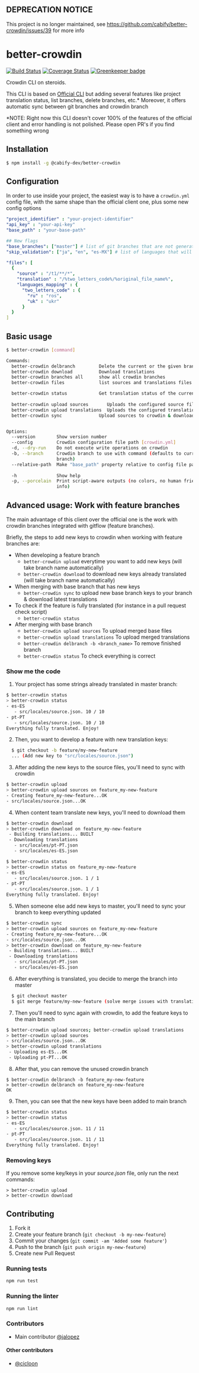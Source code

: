 ## DEPRECATION NOTICE
This project is no longer maintained, see https://github.com/cabify/better-crowdin/issues/39 for more info


# better-crowdin

[![Build Status](https://travis-ci.org/cabify/better-crowdin.svg?branch=master)](https://travis-ci.org/cabify/better-crowdin)
[![Coverage Status](https://coveralls.io/repos/github/cabify/better-crowdin/badge.svg?branch=master)](https://coveralls.io/github/cabify/better-crowdin?branch=master) [![Greenkeeper badge](https://badges.greenkeeper.io/cabify/better-crowdin.svg)](https://greenkeeper.io/)

Crowdin CLI on steroids.

This CLI is based on [Official CLI](https://support.crowdin.com/cli-tool/) but adding several features
like project translation status, list branches, delete branches, etc.\* Moreover, it offers automatic sync
between git branches and crowdin branch

\*NOTE: Right now this CLI doesn't cover 100% of the features of the official client and error handling
is not polished. Please open PR's if you find something wrong

## Installation

```sh
$ npm install -g @cabify-dev/better-crowdin
```

## Configuration

In order to use inside your project, the easiest way is to have a `crowdin.yml` config file,
with the same shape than the official client one, plus some new config options

```yml
"project_identifier" : "your-project-identifier"
"api_key" : "your-api-key"
"base_path" : "your-base-path"

## New flags
"base_branches": ["master"] # list of git branches that are not generating a Crowdin branch when uploading sources
"skip_validation": ["ja", "en", "es-MX"] # list of languages that will be ignored when calling "better-crowdin status"

"files": [
  {
    "source" : "/t1/**/*",
    "translation" : "/%two_letters_code%/%original_file_name%",
    "languages_mapping" : {
      "two_letters_code" : {
        "ru" : "ros",
        "uk" : "ukr"
      }
  }
]
```

## Basic usage

```sh
$ better-crowdin [command]

Commands:
  better-crowdin delbranch         Delete the current or the given branch
  better-crowdin download          Download translations
  better-crowdin branches all      show all crowdin branches
  better-crowdin files             list sources and translations files

  better-crowdin status            Get translation status of the current branch
                                                                       [default]
  better-crowdin upload sources       Uploads the configured source files
  better-crowdin upload translations  Uploads the configured translations
  better-crowdin sync              Upload sources to crowdin & download translations


Options:
  --version        Show version number                                 [boolean]
  --config         Crowdin configuration file path [crowdin.yml]
  -d, --dry-run    Do not execute write operations on crowdin
  -b, --branch     Crowdin branch to use with command (defaults to current git
                   branch)                                              [string]
  --relative-path  Make "base_path" property relative to config file path
                                                                       [boolean]
  -h               Show help                                           [boolean]
  -p, --porcelain  Print script-aware outputs (no colors, no human friendly
                   info)                                               [boolean]
```

## Advanced usage: Work with feature branches

The main advantage of this client over the official one is the work with crowdin branches integrated
with gitflow (feature branches).

Briefly, the steps to add new keys to crowdin when working with feature branches are:

- When developing a feature branch
  - `better-crowdin upload` everytime you want to add new keys (will take branch name automatically)
  - `better-crowdin download` to download new keys already translated (will take branch name automatically)
- When merging with base branch that has new keys
  - `better-crowdin sync` to upload new base branch keys to your branch & download latest translations
- To check if the feature is fully translated (for instance in a pull request check script)
  - `better-crowdin status`
- After merging with base branch
  - `better-crowdin upload sources` To upload merged base files
  - `better-crowdin upload translations` To upload merged translations
  - `better-crowdin delbranch -b <branch_name>` To remove finished branch
  - `better-crowdin status` To check everything is correct

### Show me the code

1.  Your project has some strings already translated in master branch:

```sh
$ better-crowdin status
> better-crowdin status
- es-ES
   - src/locales/source.json. 10 / 10
- pt-PT
   - src/locales/source.json. 10 / 10
Everything fully translated. Enjoy!
```

2.  Then, you want to develop a feature with new translation keys:

```sh
  $ git checkout -b feature/my-new-feature
  ... (Add new key to "src/locales/source.json")
```

3.  After adding the new keys to the source files, you'll need to sync with crowdin

```sh
$ better-crowdin upload
> better-crowdin upload sources on feature_my-new-feature
- Creating feature_my-new-feature...OK
- src/locales/source.json...OK
```

4.  When content team translate new keys, you'll need to download them

```sh
$ better-crowdin download
> better-crowdin download on feature_my-new-feature
 - Building translations... BUILT
 - Downloading translations
   - src/locales/pt-PT.json
   - src/locales/es-ES.json

$ better-crowdin status
> better-crowdin status on feature_my-new-feature
- es-ES
   - src/locales/source.json. 1 / 1
- pt-PT
   - src/locales/source.json. 1 / 1
Everything fully translated. Enjoy!
```

5.  When someone else add new keys to master, you'll need to sync your branch to keep everything updated

```sh
$ better-crowdin sync
> better-crowdin upload sources on feature_my-new-feature
- Creating feature_my-new-feature...OK
- src/locales/source.json...OK
> better-crowdin download on feature_my-new-feature
 - Building translations... BUILT
 - Downloading translations
   - src/locales/pt-PT.json
   - src/locales/es-ES.json
```

6.  After everything is translated, you decide to merge the branch into master

```sh
  $ git checkout master
  $ git merge feature/my-new-feature (solve merge issues with translations)
```

7.  Then you'll need to sync again with crowdin, to add the feature keys to the main branch

```sh
$ better-crowdin upload sources; better-crowdin upload translations
> better-crowdin upload sources
- src/locales/source.json...OK
> better-crowdin upload translations
 - Uploading es-ES...OK
 - Uploading pt-PT...OK
```

8.  After that, you can remove the unused crowdin branch

```
$ better-crowdin delbranch -b feature_my-new-feature
> better-crowdin delbranch on feature_my-new-feature
OK
```

9.  Then, you can see that the new keys have been added to main branch

```sh
$ better-crowdin status
> better-crowdin status
- es-ES
   - src/locales/source.json. 11 / 11
- pt-PT
   - src/locales/source.json. 11 / 11
Everything fully translated. Enjoy!
```

### Removing keys

If you remove some key/keys in your _source.json_ file, only run the next commands:

```
> better-crowdin upload
> better-crowdin download
```

## Contributing

1.  Fork it
2.  Create your feature branch (`git checkout -b my-new-feature`)
3.  Commit your changes (`git commit -am 'Added some feature'`)
4.  Push to the branch (`git push origin my-new-feature`)
5.  Create new Pull Request

### Running tests

```sh
npm run test
```

### Running the linter

```sh
npm run lint
```

### Contributors

- Main contributor [@jalopez](https://github.com/jalopez)

#### Other contributors

- [@cicloon](https://github.com/cicloon)
